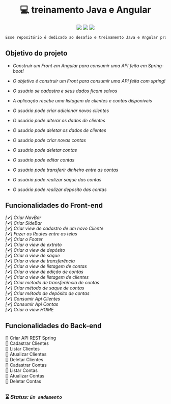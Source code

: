# 

<h1 align="center"> 💻 treinamento Java e Angular </h1> 

<p align="center">
<img src="https://img.shields.io/badge/Angular%20-%23F7DF1E.svg?&style=for-the-badge&color=DD0031" />
<img src="https://img.shields.io/badge/Bootstrap%20-%23F7DF1E.svg?&style=for-the-badge&color=7044A3" />
<img src="https://img.shields.io/badge/Java%20-%23F7DF1E.svg?&style=for-the-badge&color=F7DF1E" />

 
</p>

```php 
Esse repositório é dedicado ao desafio e treinamento Java e Angular proporcianado pela Indra em parceria com a UNIESP
```
## Objetivo do projeto 
<i>
    
* Construir um Front em Angular para consumir uma API feita em Spring-boot!
 
* O objetivo é construir um Front para consumir uma API feita com spring!

* O usuário se cadastra e seus dados ficam salvos

* A aplicação recebe uma listagem de clientes e contas disponíveis

* O usuário pode criar adicionar novos clientes

* O usuário pode alterar os dados de clientes

* O usuário pode deletar os dados de clientes

* O usuário pode criar novas contas
 
* O usuário pode deletar contas
 
* O usuário pode editar contas
 
* O usuário pode transferir dinheiro entre as contas

* O usuário pode realizar saque das contas

* O usuário pode realizar deposito das contas



</i>




## Funcionalidades do Front-end<br> 
<i>
 
[✔] Criar NavBar<br>
[✔] Criar SideBar<br>
[✔] Criar view de cadastro de um novo Cliente<br>
[✔] Fazer os Routes entre as telas<br>
[✔] Criar o Footer<br>
[✔] Criar a view de extrato<br>
[✔] Criar a view de depósito<br>
[✔] Criar a view de saque<br>
[✔] Criar a view de transferência<br>
[✔] Criar a view de listagem de contas<br>
[✔] Criar a view de edição de contas<br>
[✔] Criar a view de listagem de clientes<br>
[✔] Criar método de transferência de contas<br>
[✔] Criar método de saque de contas<br>
[✔] Criar método de depósito de contas<br>
[✔] Consumir Api Clientes<br>
[✔] Consumir Api Contas<br>
[✔] Criar a view HOME<br>

 

 
</i>


 ## Funcionalidades do Back-end 
[] Criar API REST Spring <br>
[] Cadastrar Clientes<br>
[] Listar Clientes<br>
[] Atualizar Clientes<br>
[] Deletar Clientes<br>
[] Cadastrar Contas<br>
[] Listar Contas<br>
[] Atualizar Contas<br>
[] Deletar Contas<br>





 


##

### ⌛ <i>Status: **`Em andamento`** </i>
 
